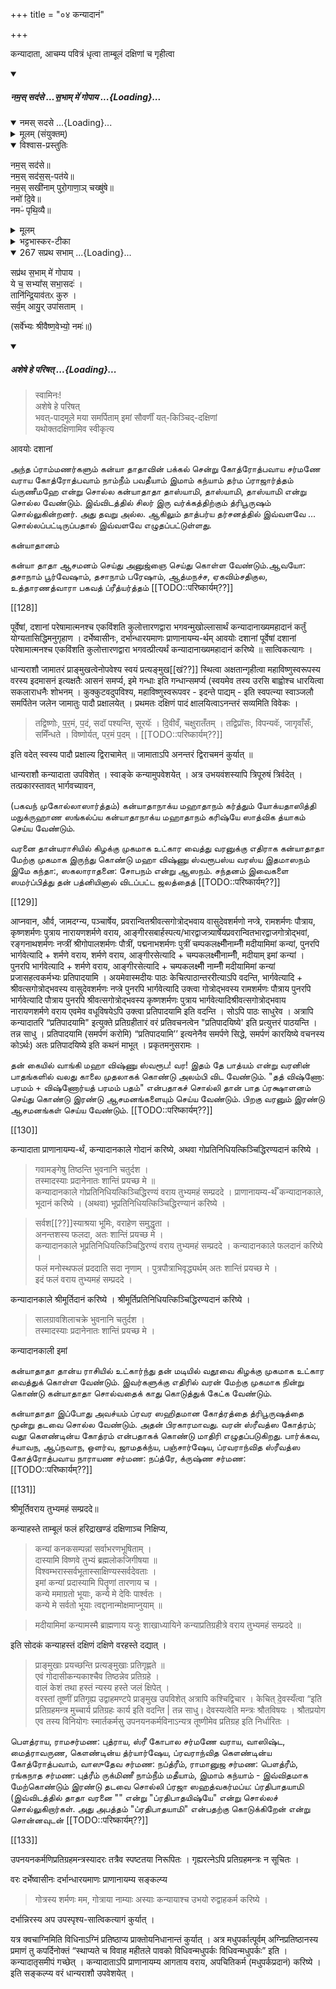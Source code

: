 +++
title = "०४ कन्यादानं"

+++

कन्यादाता, आचम्य पवित्रं धृत्वा ताम्बूलं दक्षिणां च गृहीत्वा

<div class="js_include" includetitle="false" newlevelforh1="5" unfilled url="/vedAH_yajuH/taittirIyam/sUtram/ApastambaH/gRhyam/paddhatiH/shrIvaiShNavaH/mantrAdi/namas_sadase_sabhAM_gopAya/">
<details open><summary><h5>नम॒स् सद॑से …स॒भाम् मे॑ गोपाय ...{Loading}...</h5></summary>
<div class="js_include" includetitle="false" newlevelforh1="5" unfilled="" url="/vedAH_yajuH/taittirIyam/sArasvata-vibhAgaH/saMhitA/yajuH/sarva-prastutiH/3/2/04_sphyAdyupasthAnamantrAH_vidhishcha/namas_sadase.md">
<details open><summary><h10>नमस् सदसे ...{Loading}...</h10></summary>
<details><summary>मूलम् (संयुक्तम्)</summary>

नम॒स्सद॑से॒ नम॒स्सद॑स॒स्पत॑ये॒ नम॒स्सखी॑नाम्पुरो॒गाणा॒ञ्चख्षु॑षे॒ नमो॑ दि॒वे नमᳶ॑ पृथि॒व्यै
</details>
<details open><summary>विश्वास-प्रस्तुतिः</summary>

नम॒स् सद॑से॥  
नम॒स् सद॑स॒स्-पत॑ये॥    
नम॒स् सखी॑नाम् पुरो॒गाणा॒ञ् चख्षु॑षे॥    
नमो॑ दि॒वे॥   
नमᳶ॑ पृथि॒व्यै॥
</details>
<details><summary>मूलम्</summary>

नम॒स्सद॑से  
नम॒स्सद॑स॒स्पत॑ये    
नम॒स्सखी॑नाम्पुरो॒गाणा॒ञ्चख्षु॑षे    
नमो॑ दि॒वे   
नमᳶ॑ पृथि॒व्यै
</details>
<details><summary>भट्टभास्कर-टीका</summary>

'ऐन्द्रं हि देवतया सदः' इति इन्द्रः सदसस्पतिः पालयिता तस्मै नमः । 'षष्ठयाः पतिपुत्र' इति सत्वम् । सखीनां समानख्यानानामृत्विजां पुरोगाणामग्रतो गन्तृणां प्रधानानां सर्वेषामपि चक्षुषे चक्षुसथानीयाय दर्शनहेतवे सवित्रे च नमः । गतमन्यत् ॥
</details>
</details>
</div>
<div class="js_include" includetitle="false" newlevelforh1="4" unfilled="" url="/vedAH_yajuH/taittirIyam/sArasvata-vibhAgaH/brAhmaNam/Rk/vishvAsa-prastutiH/1/2_gavAm-ayanAdi/1/267_sapratha_sabhAm.md">
<details open><summary><h9>267 सप्रथ सभाम् ...{Loading}...</h9></summary>

सप्र॑थ स॒भाम् मे॑ गोपाय ।  
ये च॒ सभ्या᳚स् सभा॒सदः॑ ।  
तानि॑न्द्रि॒याव॑तᳵ कुरु ।  
सर्व॒म् आयु॒र् उपा॑सताम् ।
</details>
</div>

(सर्वे॑भ्यः श्रीवैष्ण॒वेभ्यो॒ नमः॑॥)

</details>
</div>
<div class="js_include" includetitle="false" newlevelforh1="5" unfilled url="/vedAH_yajuH/taittirIyam/sUtram/ApastambaH/gRhyam/paddhatiH/shrIvaiShNavaH/mantrAdi/asheShe_pariShat_svIkRtya.md">
<details open><summary><h5>अशेषे हे परिषत् ...{Loading}...</h5></summary>

> स्वामिनः!  
अशेषे हे परिषत्  
भवत्-पादमूले मया समर्पिताम् इमां सौवर्णीं यत्-किञ्चिद्-दक्षिणां  
यथोक्तदक्षिणामिव स्वीकृत्य  

</details>
</div>  

आवयोः दशानां

அந்த ப்ராம்மணர்களும் கன்யா தாதாவின் பக்கல் சென்று கோத்ரோத்பவாய சர்மணே வராய கோத்ரோத்பவாம் நாம்நீம் பவதீயாம் இமாம் கந்யாம் தர்ம ப்ராஜார்த்தம் வ்ருணீமஹே என்று சொல்ல கன்யாதாதா தாஸ்யாமி, தாஸ்யாமி, தாஸ்யாமி என்று சொல்ல வேண்டும். இவ்விடத்தில் சிலர் இரு வர்க்கத்திற்கும் த்ரிபூருஷம் சொல்லுகின்றனர். அது தவறு அல்ல. ஆகிலும் தாத்பர்ய தர்சனத்தில் இவ்வளவே ... சொல்லப்பட்டிருப்பதால் இவ்வளவே எழுதப்பட்டுள்ளது.

கன்யாதானம்

கன்யா தாதா ஆசமனம் செய்து அனுஜ்ஞை செய்து கொள்ள வேண்டும்.ஆவயோ: தசாநாம் பூர்வேஷாம், தசாநாம் பரேஷாம், ஆத்மநச்ச, ஏகவிம்சதிகுல, உத்தாரணத்வாரா பகவத் ப்ரீத்யர்த்தம் [[TODO::परिष्कार्यम्??]]

[[128]]

पूर्वेषां, दशानां परेषामात्मनश्च एकविंशति कुलोत्तारणद्वारा भगवन्मुखोल्लासार्थं कन्यादानाख्यमहादानं कर्तुं योग्यतासिद्धिमनुगृहाण । दर्भेष्वासीनः, दर्भान्धारयमाणः प्राणानायम्य-र्थम् आवयोः दशानां पूर्वेषां दशानां परेषामात्मनश्च एकविंशति कुलोत्तारणद्वारा भगवत्प्रीत्यर्थं कन्यादानाख्यमहादानं करिष्ये ॥ सात्विकत्यागः । 

धान्यराशौ जामातरं प्राङ्मुखत्वेनोपवेश्य स्वयं प्रत्यङ्मुख[[खं??]] स्थित्वा अक्षतान्गृहीत्वा महाविष्णुस्वरूपस्य वरस्य इदमासनं इत्यक्षतैः आसनं समर्प्य, इमे गन्धाः इति गन्धान्समर्प्य (स्वयमेव तस्य उरसि बाह्वोश्च धारयित्वा सकलाराधनैः शोभनम् । कुक्कुटवदुपविश्य, महाविष्णुस्वरूपवर - इदन्ते पाद्यम् - इति स्वपत्न्या स्वाञ्जलौ समर्पितेन जलेन जामातुः पादौ प्रक्षालयेत् । प्रथमतः दक्षिणं पादं क्षालयित्वाऽनन्तरं सव्यमिति विवेकः । 

> तद्विष्णोः, प॒र॒मं, प॒दं, सदॉ पश्यन्ति, सूरयॅः । दि॒वीवँ, चक्षुरातँतम् । तद्विप्रॉसः, विपन्यवॅः, जागृवाँसःँ, समिँन्धते । विष्णोर्यत्, पर॒मं प॒दम् । [[TODO::परिष्कार्यम्??]]

इति वदेत् स्वस्य पादौ प्रक्षाल्य द्विराचामेत् ॥ जामाताऽपि अनन्तरं द्विराचमनं कुर्यात् ॥

धान्यराशौ कन्यादाता उपविशेत् । स्वाङ्के कन्यामुपवेशयेत् । अत्र उभयवंशस्यापि त्रिपूरुषं त्रिर्वदेत् । तत्प्रकारस्तावत् भार्गवच्यावन,

(பகவந் முகோல்லாஸார்த்தம்) கன்யாதாநாக்ய மஹாதாநம் கர்த்தும் யோக்யதாஸித்தி மநுக்ருஹாண ஸங்கல்ப்ய கன்யாதாநாக்ய மஹாதாநம் கரிஷ்யே ஸாத்விக த்யாகம் செய்ய வேண்டும்.

வரனை தான்யராசியில் கிழக்கு முகமாக உட்கார வைத்து வரனுக்கு எதிராக கன்யாதாதா மேற்கு முகமாக இருந்து கொண்டு மஹா விஷ்ணு ஸ்வரூபஸ்ய வரஸ்ய இதமாஸநம் இமே கந்தா:, ஸகலாராதனை: சோபநம் என்று ஆஸநம். சந்தனம் இவைகளை ஸமர்ப்பித்து தன் பத்னியினால் விடப்பட்ட ஜலத்தைத் [[TODO::परिष्कार्यम्??]]

[[129]]

आप्नवान, और्व, जामदग्न्य, पञ्चार्षेय, प्रवरान्वितश्रीवत्सगोत्रोद्भवाय वासुदेवशर्मणो नप्त्रे, रामशर्मणः पौत्राय, कृष्णशर्मणः पुत्राय नारायणशर्मणे वराय, आङ्गीरसबार्हस्पत्य/भारद्वाजत्र्यार्षेयप्रवरान्वितभारद्वाजगोत्रोद्भवां, रङ्गनाथशर्मणः नप्त्रीं श्रीगोपालशर्मणः पौत्रीं, पद्मनाभशर्मणः पुत्रीं चम्पकलक्ष्मीँनाम्नीँ मदीयामिमां कन्यां, पुनरपि भार्गवेत्यादि + शर्मणे वराय, शर्मणे वराय, आङ्गीरसेत्यादि + चम्पकलक्ष्मीँनाम्नीँ, मदीयाम् इमां कन्यां । पुनरपि भार्गवेत्यादि + शर्मणे वराय, आङ्गीरसेत्यादि + चम्पकलक्ष्मीँ नाम्नीँ मदीयामिमां कन्यां प्रजासहत्वकर्मभ्यः प्रतिपादयामि । अयमेवास्मदीयः पाठः केचित्पाठान्तररीत्याऽपि वदन्ति, भार्गवेत्यादि + श्रीवत्सगोत्रोद्भवस्य वासुदेवशर्मणः नप्त्रे पुनरपि भार्गवेत्यादि उक्त्वा गोत्रोद्भवस्य रामशर्मणः पौत्राय पुनरपि भार्गवेत्यादि पौत्राय पुनरपि श्रीवत्सगोत्रोद्भवस्य कृष्णशर्मणः पुत्राय भार्गवेत्यादिश्रीवत्सगोत्रोद्भवाय नारायणशर्मणे वराय एवमेव वधूविषयेऽपि उक्त्वा प्रतिपादयामि इति वदन्ति । सोऽपि पाठः साधुरेव । अत्रापि कन्यादातरि “प्रतिपादयामि" इत्युक्ते प्रतिग्रहीतारं वरं प्रतिवचनत्वेन "प्रतिपादयिष्ये' इति प्रत्युत्तरं पाठयन्ति । तन्न साधु । प्रतिपादयामि (समर्पणं करोमि) “प्रतिपादयामि’’ इत्यनेनैव समर्पणे सिद्धे, समर्पणं कारयिष्ये वचनस्य कोऽर्थः) अतः प्रतिपादयिष्ये इति कथनं माभूत् । प्रकृतमनुसरामः । 

தன் கையில் வாங்கி மஹா விஷ்ணு ஸ்வரூப! வர! இதம் தே பாத்யம் என்று வரனின் பாதங்களில் வலது காலை முதலாகக் கொண்டு அலம்பி விட வேண்டும். "தத் விஷ்ணோ: பரமம் + விஷ்ணோர்யத் பரமம் பதம்" என்பதாகச் சொல்லி தான் பாத ப்ரக்ஷாளனம் செய்து கொண்டு இரண்டு ஆசமனங்களையும் செய்ய வேண்டும். பிறகு வரனும் இரண்டு ஆசமனங்கள் செய்ய வேண்டும். [[TODO::परिष्कार्यम्??]]

[[130]]

कन्यादाता प्राणानायम्य-र्थं, कन्यादानकाले गोदानं करिष्ये, अथवा गोप्रतिनिधियत्किञ्चिद्धिरण्यदानं करिष्ये । 

> गवामङ्गेषु तिष्ठन्ति भुवनानि चतुर्दश ।  
तस्मादस्याः प्रदानेनातः शान्तिं प्रयच्छ मे ॥  
कन्यादानकाले गोप्रतिनिधियत्किञ्चिद्धिरण्यं वराय तुभ्यमहं सम्प्रददे । प्राणानायम्य-र्थँ कन्यादानकाले, भूदानं करिष्ये । (अथवा) भूप्रतिनिधियत्किञ्चिद्धिरण्यानं करिष्ये । 

> सर्वश[[??]]स्याश्रया भूमिः, वराहेण समुद्धृता ।  
अनन्तशस्य फलदा, अतः शान्तिं प्रयच्छ मे ।  
कन्यादानकाले भूप्रतिनिधियत्किञ्चिद्धिरण्यं वराय तुभ्यमहं सम्प्रददे । कन्यादानकाले फलदानं करिष्ये ।  
फलं मनोस्थफलं प्रददाति सदा नृणाम् । पुत्रपौत्राभिवृद्ध्यर्थम् अतः शान्तिं प्रयच्छ मे ।  
इदं फलं वराय तुभ्यमहं सम्प्रददे ।

कन्यादानकाले श्रीमूर्तिदानं करिष्ये । श्रीमूर्तिप्रतिनिधियत्किञ्चिद्धिरण्यदानं करिष्ये ।

> सालग्रावशिलाचक्रे भुवनानि चतुर्दश ।  
तस्मादस्याः प्रदानेनातः शान्तिं प्रयच्छ मे । 

कन्यादानकाली इमां

கன்யாதாதா தான்ய ராசியில் உட்கார்ந்து தன் மடியில் வதூவை கிழக்கு முகமாக உட்கார வைத்துக் கொள்ள வேண்டும். இவர்களுக்கு எதிரில் வரன் மேற்கு முகமாக நின்று கொண்டு கன்யாதாதா சொல்வதைக் காது கொடுத்துக் கேட்க வேண்டும்.

கன்யாதாதா இப்போது அவச்யம் ப்ரவர ஸஹிதமான கோத்ரத்தை த்ரிபூருஷத்தை மூன்று தடவை சொல்ல வேண்டும். அதன் பிரகாரமாவது. வரன் ஸ்ரீவத்ஸ கோத்ரம்; வதூ கௌண்டின்ய கோத்ரம் என்பதாகக் கொண்டு மாதிரி எழுதப்படுகிறது. பார்க்கவ, ச்யாவந, ஆப்நவாந, ஒளர்வ, ஜாமதக்ந்ய, பஞ்சார்ஷேய, ப்ரவராந்வித ஸ்ரீவத்ஸ கோத்ரோத்பவாய நாராயண சர்மண: நப்த்ரே, க்ருஷ்ண சர்மண: [[TODO::परिष्कार्यम्??]]

[[131]]

श्रीमूर्तिवराय तुभ्यमहं सम्प्रददे॥

कन्याहस्ते ताम्बूलं फलं हरिद्राखण्डं दक्षिणाञ्च निक्षिप्य, 

> कन्यां कनकसम्पन्नां सर्वाभरणभूषिताम् ।  
दास्यामि विष्णवे तुभ्यं ब्रह्मलोकजिगीषया ॥  
विश्वम्भरास्सर्वभूतास्साक्षिण्यस्सर्वदेवताः ।  
इमां कन्यां प्रदास्यामि पितॄणां तारणाय च ।  
कन्ये ममाग्रतो भूयाः, कन्ये मे देविः पार्श्वतः ।  
कन्ये मे सर्वतो भूयाः त्वद्दानान्मोक्षमाप्नुयाम् ॥

> मदीयामिमां कन्यामस्मै ब्राह्मणाय यजुः शाखाध्यायिने कन्याप्रतिग्रहीत्रे वराय तुभ्यमहं सम्प्रददे ॥ 

इति सोदकं कन्याहस्तं दक्षिणं दक्षिणे वरहस्ते दद्यात् ।

>  प्राङ्मुखाः प्रयच्छन्ति प्रत्यङ्मुखाः प्रतिगृह्णते ॥  
एवं गोदासीकन्यकाश्चैव तिष्ठन्नेव प्रतिग्रहे ।  
वालं केशं तथा हस्तं न्यस्य हस्ते जलं क्षिपेत् ।  
वरस्तां तूष्णीं प्रतिगृह्य उद्वाहमण्टपे प्राङ्मुख उपविशेत् अत्रापि कश्चिद्विचार । केचित् दे॒वस्यँत्वा “इति प्रतिग्रहमन्त्र मुच्चार्य प्रतिग्रहः कार्य इति वदन्ति | तन्न साधु। देवस्यत्वेति मन्त्रः श्रौतविषयः । श्रौतप्रयोग एव तस्य विनियोगः स्मार्तकर्मसु उपनयनकर्मविनाऽन्यत्र तूष्णीमेव प्रतिग्रह इति निर्धारितः ।

பௌத்ராய, ராமசர்மண: புத்ராய, ஸ்ரீ கோபால சர்மணே வராய, வாஸிஷ்ட, மைத்ராவருண, கௌண்டின்ய த்ர்யார்ஷேய, ப்ரவராந்வித கௌண்டின்ய கோத்ரோத்பவாம், வாஸுதேவ சர்மண: நப்த்ரீம், ராமானுஜ சர்மண: பௌத்ரீம், ரங்கநாத சர்மண: புத்ரீம் ருக்மிணீ நாம்நீம் மதீயாம், இமாம் கந்யாம் - இவ்விதமாக மேற்கொண்டும் இரண்டு தடவை சொல்லி ப்ரஜா ஸஹத்வகர்மப்ய: ப்ரதிபாதயாமி (இவ்விடத்தில் தாதா வரனை "" என்று "ப்ரதிபாதயிஷ்யே" என்று சொல்லச் சொல்லுகிறார்கள். அது அபத்தம் "ப்ரதிபாதயாமி" என்பதற்கு கொடுக்கிறேன் என்று சொன்னவுடன் [[TODO::परिष्कार्यम्??]]

[[133]]

उपनयनकर्मणिप्रतिग्रहमन्त्रस्यादरः तत्रैव स्पष्टतया निरूपितः । गृह्यरत्नेऽपि प्रतिग्रहमन्त्रः न सूचितः ।

वरः दर्भेष्वासीनः दर्भान्धारयमाणः प्राणानायम्य सङ्कल्प्य 

> गोत्रस्य शर्मणः मम, गोत्राया नाम्याः अस्याः कन्यायाश्च उभयो रुद्वाहकर्म करिष्ये । 

दर्भान्निरस्य अप उपस्पृश्य-सात्विकत्यागं कुर्यात् ।

यत्र क्वचाग्निमिति विधिनाऽग्निं प्रतिष्ठाप्य प्राक्तोयनिधानान्तं कुर्यात् । अत्र मधुपर्कात्पूर्वम् अग्निप्रतिष्ठानस्य प्रमाणं तु कपर्दिनोक्तं “स्थाप्यते च विवाह महीतले पावको विधिवन्मधुपर्कः विधिवन्मधुपर्कः” इति । कन्यादातृसमीपं गच्छेत् । कन्यादाताऽपि प्राणानायम्य आगताय वराय, अपचितिकर्म (मधुपर्कप्रदानं) करिष्ये । इति सङ्कल्प्य वरं धान्यराशौ उपवेशयेत् ।